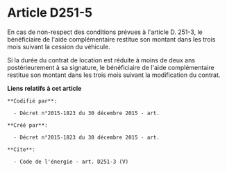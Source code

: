 # Article D251-5

En cas de non-respect des conditions prévues à l'article D. 251-3, le bénéficiaire de l'aide complémentaire restitue son
montant dans les trois mois suivant la cession du véhicule. 

Si la durée du contrat de location est réduite à moins de deux ans postérieurement à sa signature, le bénéficiaire de l'aide
complémentaire restitue son montant dans les trois mois suivant la modification du contrat.

**Liens relatifs à cet article**

	**Codifié par**:

	  - Décret n°2015-1823 du 30 décembre 2015 - art.

	**Créé par**:

	  - Décret n°2015-1823 du 30 décembre 2015 - art.

	**Cite**:

	  - Code de l'énergie - art. D251-3 (V)
